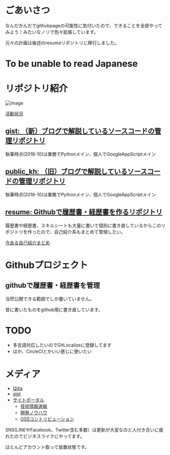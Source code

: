 # ごあいさつ
なんだかんだでgithubpageの可能性に気付いたので、できることを全部やってみよう！みたいなノリで色々拡張しています。

元々の計画は後述のresumeリポジトリに移行しました。

# To be unable to read Japanese
<div id="google_translate_element"></div><script type="text/javascript">
function googleTranslateElementInit() {
  new google.translate.TranslateElement({pageLanguage: 'ja', layout: google.translate.TranslateElement.InlineLayout.SIMPLE, gaTrack: true, gaId: 'UA-63549092-4'}, 'google_translate_element');
}
</script><script type="text/javascript" src="//translate.google.com/translate_a/element.js?cb=googleTranslateElementInit"></script>

# リポジトリ紹介
![image](https://grass-graph.moshimo.works/images/shimajima-eiji.png)

[活動状況](https://github.com/shimajima-eiji)

## [gist: （新）ブログで解説しているソースコードの管理リポジトリ](/gist/)
執筆時点(2018-10)は業務でPythonメイン、個人でGoogleAppScriptメイン

## [public_kh: （旧）ブログで解説しているソースコードの管理リポジトリ](/public_kh/)
執筆時点(2018-10)は業務でPythonメイン、個人でGoogleAppScriptメイン

## [resume: Githubで履歴書・経歴書を作るリポジトリ](/resume/)
履歴書や経歴書、スキルシートも大量に書いて個別に書き直しているからこのリポジトリを作ったので、自己紹介系もまとめて管理したい。

[今ある自己紹介まとめ](https://nomuraya.work/profile)

# Githubプロジェクト
## githubで履歴書・経歴書を管理
当然公開できる範囲でしか書いていません。

昔に書いたものをgithub用に書き直しています。

# TODO
- 多言語対応したいのでGitLocalizeに登録してます
- ほか、CircleCIとかいい感じに使いたい

# メディア
- [Qiita](https://qiita.com/nomurasan)
- [gist](https://gist.github.com/shimajima-eiji)
- [サイトポータル](https://nomuraya.work/)
  - [技術情報速報](https://nomuraya.work/techzine/)
  - [開発ノウハウ](https://nomuraya.work/develop/)
  - [OSSコントリビューション](https://nomuraya.work/adiary/)

SNS(LINEやFacebook、Twitter含む多数）は更新が大変なのと人付き合いに疲れたのでビジネスライクにやってます。

ほとんどアカウント取って放置状態です。

